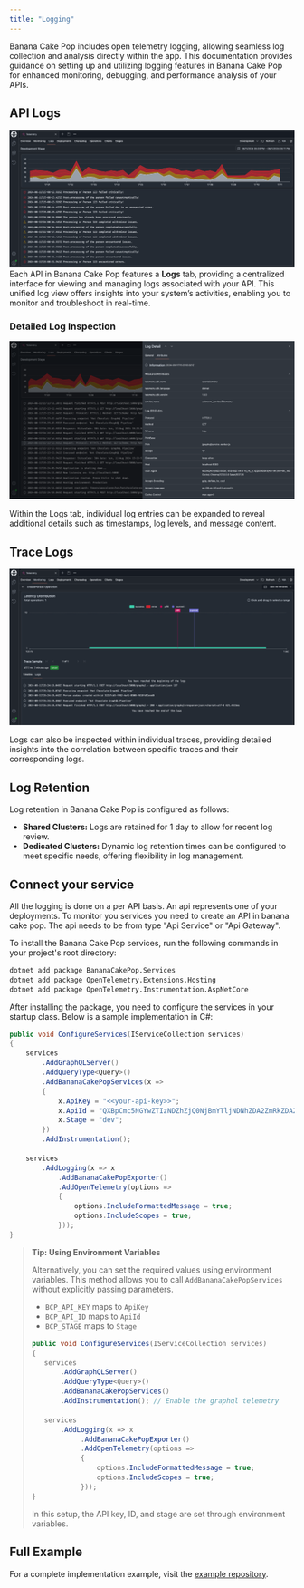 ```yaml
---
title: "Logging"
---
```


Banana Cake Pop includes open telemetry logging, allowing seamless log collection and analysis directly within the app. 
This documentation provides guidance on setting up and utilizing logging features in Banana Cake Pop for enhanced monitoring, debugging, and performance analysis of your APIs.

## API Logs

![Api Logs](images/logs-1.png)
Each API in Banana Cake Pop features a **Logs** tab, providing a centralized interface for viewing and managing logs associated with your API. 
This unified log view offers insights into your system’s activities, enabling you to monitor and troubleshoot in real-time.

### Detailed Log Inspection

![API Logs - Expanded](images/logs-2.png)

Within the Logs tab, individual log entries can be expanded to reveal additional details such as timestamps, log levels, and message content.

## Trace Logs

![Trace Logs](images/logs-3.png)

Logs can also be inspected within individual traces, providing detailed insights into the correlation between specific traces and their corresponding logs. 

## Log Retention

Log retention in Banana Cake Pop is configured as follows:

- **Shared Clusters:** Logs are retained for 1 day to allow for recent log review.
- **Dedicated Clusters:** Dynamic log retention times can be configured to meet specific needs, offering flexibility in log management.

## Connect your service

All the logging is done on a per API basis. 
An api represents one of your deployments. 
To monitor you services you need to create an API in banana cake pop.
The api needs to be from type "Api Service" or "Api Gateway".

To install the Banana Cake Pop services, run the following commands in your project's root directory:

```bash
dotnet add package BananaCakePop.Services
dotnet add package OpenTelemetry.Extensions.Hosting
dotnet add package OpenTelemetry.Instrumentation.AspNetCore
```

After installing the package, you need to configure the services in your startup class. 
Below is a sample implementation in C#:

```csharp
public void ConfigureServices(IServiceCollection services)
{
    services
        .AddGraphQLServer()
        .AddQueryType<Query>()
        .AddBananaCakePopServices(x =>
        {
            x.ApiKey = "<<your-api-key>>";
            x.ApiId = "QXBpCmc5NGYwZTIzNDZhZjQ0NjBmYTljNDNhZDA2ZmRkZDA2Ng==";
            x.Stage = "dev";
        })
        .AddInstrumentation(); 

    services
        .AddLogging(x => x
            .AddBananaCakePopExporter()
            .AddOpenTelemetry(options =>
            {
                options.IncludeFormattedMessage = true;
                options.IncludeScopes = true;
            }));
}
```

> **Tip: Using Environment Variables**
>
> Alternatively, you can set the required values using environment variables. This method allows you to call `AddBananaCakePopServices` without explicitly passing parameters.
>
> - `BCP_API_KEY` maps to `ApiKey`
> - `BCP_API_ID` maps to `ApiId`
> - `BCP_STAGE` maps to `Stage`
>
> ```csharp
> public void ConfigureServices(IServiceCollection services)
> {
>    services
>        .AddGraphQLServer()
>        .AddQueryType<Query>()
>        .AddBananaCakePopServices()
>        .AddInstrumentation(); // Enable the graphql telemetry
>
>    services
>        .AddLogging(x => x
>             .AddBananaCakePopExporter()
>             .AddOpenTelemetry(options =>
>             {
>                 options.IncludeFormattedMessage = true;
>                 options.IncludeScopes = true;
>             }));
> }
> ```
>
> In this setup, the API key, ID, and stage are set through environment variables.

## Full Example

For a complete implementation example, visit the [example repository](https://link.chillicream.com/docs/logging-example).

